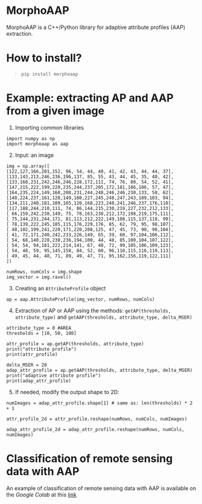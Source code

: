# MorphoAAP
MorphoAAP is a C++/Python library for adaptive attribute profiles (AAP) extraction. 


# How to install?
> ``pip install morphoaap``


# Example: extracting AP and AAP from a given image

1. Importing common libraries
```
import numpy as np
import morphoaap as aap
```

2. Input: an image
```
img = np.array([
[122,127,166,201,152, 96, 54, 44, 40, 41, 42, 43, 44, 44, 37],
[133,143,213,246,236,196,137, 85, 55, 43, 44, 45, 35, 40, 42],
[133,168,231,242,246,246,228,172,111, 74, 76, 80, 54, 52, 41],
[147,215,222,199,220,235,244,237,205,172,181,186,106, 57, 47],
[164,235,224,149,168,208,231,244,248,246,246,230,133, 58, 62],
[140,224,237,161,128,149,180,227,245,248,247,243,189,103, 94],
[134,211,240,181,109,105,120,168,223,240,241,246,237,176,110],
[117,188,244,210,111, 74, 86,144,215,230,219,227,232,212,133],
[ 66,159,242,238,149, 75, 78,163,238,212,172,198,219,175,111],
[ 75,144,231,244,171, 81,113,212,222,149,108,115,137,118, 99],
[ 78,139,222,245,185,115,176,229,176, 85, 62, 79, 95, 98,107],
[ 48,102,199,241,220,171,220,208,125, 47, 45, 73, 90, 98,104],
[ 41, 72,171,240,242,233,226,149, 65, 39, 60, 97,104,106,112],
[ 54, 68,140,228,238,236,194,100, 44, 48, 85,100,104,107,122],
[ 54, 54, 94,181,222,214,141, 67, 40, 72, 99,105,106,109,123],
[ 54, 48, 59, 95,145,158, 84, 52, 60, 96,110,115,116,110,113],
[ 49, 45, 44, 48, 71, 89, 49, 47, 71, 95,162,156,119,122,111]
])

numRows, numCols = img.shape
img_vector = img.ravel()
```

3. Creating an ``AttributeProfile`` object

```
ap = aap.AttributeProfile(img_vector, numRows, numCols)
```

4. Extraction of AP or AAP using the methods: ``getAP(thresholds, attribute_type)`` and ``getAAP(thresholds, attribute_type, delta_MSER)``
```
attribute_type = 0 #AREA
thresholds = [10, 50, 100]

attr_profile = ap.getAP(thresholds, attribute_type)
print("attribute profile")
print(attr_profile)

delta_MSER = 20
adap_attr_profile = ap.getAAP(thresholds, attribute_type, delta_MSER)
print("adaptive attribute profile")
print(adap_attr_profile)
```
5. If needed, modify the output shape to 2D:
```
numImages = adap_attr_profile.shape[1] # same as: len(thresholds) * 2 + 1

attr_profile_2d = attr_profile.reshape(numRows, numCols, numImages)

adap_attr_profile_2d = adap_attr_profile.reshape(numRows, numCols, numImages)
```


# Classification of remote sensing data with AAP

An example of classification of remote sensing data with AAP is available on the *Google Colab* at this 
[link](https://colab.research.google.com/github/wonderalexandre/MorphoAAP/blob/main/example/Classification_of_remote_sensing_data_with_MorphAAP.ipynb)

